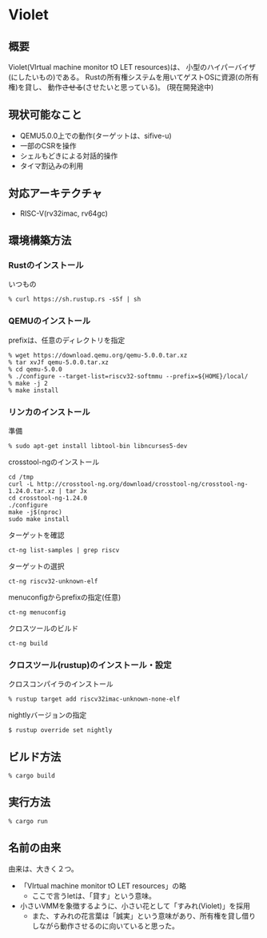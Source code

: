 # Violet

## 概要
Violet(VIrtual machine monitor tO LET resources)は、
小型のハイパーバイザ(にしたいもの)である。
Rustの所有権システムを用いてゲストOSに資源(の所有権)を貸し、
動作~~させる~~(させたいと思っている)。
(現在開発途中)

## 現状可能なこと
* QEMU5.0.0上での動作(ターゲットは、sifive-u)
* 一部のCSRを操作
* シェルもどきによる対話的操作
* タイマ割込みの利用

## 対応アーキテクチャ
* RISC-V(rv32imac, rv64gc)

## 環境構築方法

### Rustのインストール

いつもの
```
% curl https://sh.rustup.rs -sSf | sh
```

### QEMUのインストール

prefixは、任意のディレクトリを指定
```
% wget https://download.qemu.org/qemu-5.0.0.tar.xz
% tar xvJf qemu-5.0.0.tar.xz
% cd qemu-5.0.0
% ./configure --target-list=riscv32-softmmu --prefix=${HOME}/local/
% make -j 2
% make install
```

### リンカのインストール
準備
```
% sudo apt-get install libtool-bin libncurses5-dev
```

crosstool-ngのインストール
```
cd /tmp
curl -L http://crosstool-ng.org/download/crosstool-ng/crosstool-ng-1.24.0.tar.xz | tar Jx
cd crosstool-ng-1.24.0
./configure
make -j$(nproc)
sudo make install
```

ターゲットを確認
```
ct-ng list-samples | grep riscv                                                          
```

ターゲットの選択
```
ct-ng riscv32-unknown-elf
```

menuconfigからprefixの指定(任意)
```
ct-ng menuconfig
```

クロスツールのビルド
```
ct-ng build
```

### クロスツール(rustup)のインストール・設定

クロスコンパイラのインストール
```
% rustup target add riscv32imac-unknown-none-elf
```

nightlyバージョンの指定
```
$ rustup override set nightly
```

## ビルド方法

```
% cargo build
```

## 実行方法
```
% cargo run
```


## 名前の由来
由来は、大きく２つ。
* 「VIrtual machine monitor tO LET resources」の略
    * ここで言うletは、「貸す」という意味。
* 小さいVMMを象徴するように、小さい花として「すみれ(Violet)」を採用
    * また、すみれの花言葉は「誠実」という意味があり、所有権を貸し借りしながら動作させるのに向いていると思った。

